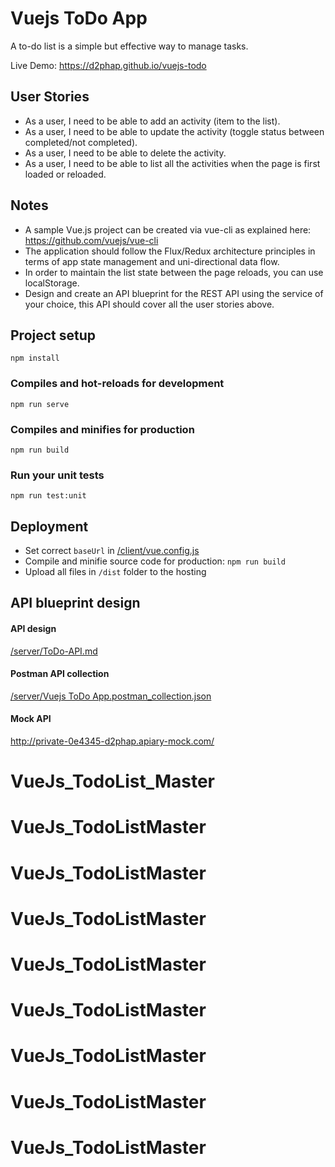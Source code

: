 # Vuejs ToDo App
A to-do list is a simple but effective way to manage tasks.

Live Demo: https://d2phap.github.io/vuejs-todo

## User Stories
- As a user, I need to be able to add an activity (item to the list).
- As a user, I need to be able to update the activity (toggle status between
completed/not completed).
- As a user, I need to be able to delete the activity.
- As a user, I need to be able to list all the activities when the page is first loaded or
reloaded.

## Notes
- A sample Vue.js project can be created via vue-cli as explained here:
https://github.com/vuejs/vue-cli
- The application should follow the Flux/Redux architecture principles in terms of app
state management and uni-directional data flow.
- In order to maintain the list state between the page reloads, you can use
localStorage.
- Design and create an API blueprint for the REST API using the service of your choice,
this API should cover all the user stories above.

## Project setup
```
npm install
```

### Compiles and hot-reloads for development
```
npm run serve
```

### Compiles and minifies for production
```
npm run build
```

### Run your unit tests
```
npm run test:unit
```

## Deployment
- Set correct `baseUrl` in [/client/vue.config.js](https://github.com/d2phap/vuejs-todo/blob/master/client/vue.config.js)
- Compile and minifie source code for production: `npm run build`
- Upload all files in `/dist` folder to the hosting

## API blueprint design
#### API design
[/server/ToDo-API.md](https://github.com/d2phap/vuejs-todo/blob/master/server/ToDo-API.md)

#### Postman API collection
[/server/Vuejs ToDo App.postman_collection.json](https://github.com/d2phap/vuejs-todo/blob/master/server/Vuejs%20ToDo%20App.postman_collection.json)

#### Mock API
http://private-0e4345-d2phap.apiary-mock.com/
# VueJs_TodoList_Master
# VueJs_TodoListMaster
# VueJs_TodoListMaster
# VueJs_TodoListMaster
# VueJs_TodoListMaster
# VueJs_TodoListMaster
# VueJs_TodoListMaster
# VueJs_TodoListMaster
# VueJs_TodoListMaster
